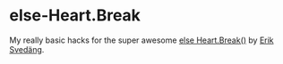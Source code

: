 # else-Heart.Break


My really basic hacks for the super awesome [else Heart.Break()](http://elseheartbreak.com/) by [Erik Svedäng](https://eriksvedang.com/).
